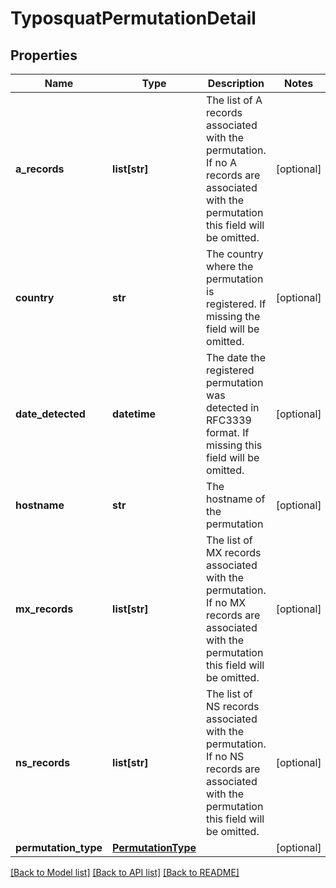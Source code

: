 # TyposquatPermutationDetail

## Properties
Name | Type | Description | Notes
------------ | ------------- | ------------- | -------------
**a_records** | **list[str]** | The list of A records associated with the permutation. If no A records are associated with the permutation this field will be omitted. | [optional] 
**country** | **str** | The country where the permutation is registered. If missing the field will be omitted. | [optional] 
**date_detected** | **datetime** | The date the registered permutation was detected in RFC3339 format. If missing this field will be omitted. | [optional] 
**hostname** | **str** | The hostname of the permutation | [optional] 
**mx_records** | **list[str]** | The list of MX records associated with the permutation. If no MX records are associated with the permutation this field will be omitted. | [optional] 
**ns_records** | **list[str]** | The list of NS records associated with the permutation. If no NS records are associated with the permutation this field will be omitted. | [optional] 
**permutation_type** | [**PermutationType**](PermutationType.md) |  | [optional] 

[[Back to Model list]](../README.md#documentation-for-models) [[Back to API list]](../README.md#documentation-for-api-endpoints) [[Back to README]](../README.md)


